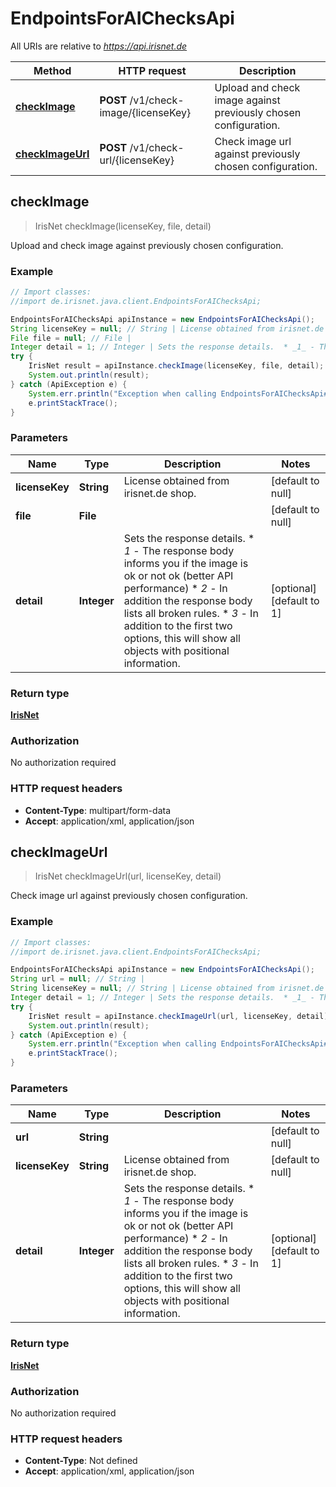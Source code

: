 # EndpointsForAIChecksApi

All URIs are relative to *https://api.irisnet.de*

Method | HTTP request | Description
------------- | ------------- | -------------
[**checkImage**](EndpointsForAIChecksApi.md#checkImage) | **POST** /v1/check-image/{licenseKey} | Upload and check image against previously chosen configuration.
[**checkImageUrl**](EndpointsForAIChecksApi.md#checkImageUrl) | **POST** /v1/check-url/{licenseKey} | Check image url against previously chosen configuration.



## checkImage

> IrisNet checkImage(licenseKey, file, detail)

Upload and check image against previously chosen configuration.

### Example

```java
// Import classes:
//import de.irisnet.java.client.EndpointsForAIChecksApi;

EndpointsForAIChecksApi apiInstance = new EndpointsForAIChecksApi();
String licenseKey = null; // String | License obtained from irisnet.de shop.
File file = null; // File | 
Integer detail = 1; // Integer | Sets the response details.  * _1_ - The response body informs you if the image is ok or not ok (better API performance) * _2_ - In addition the response body lists all broken rules. * _3_ - In addition to the first two options, this will show all objects with positional information.
try {
    IrisNet result = apiInstance.checkImage(licenseKey, file, detail);
    System.out.println(result);
} catch (ApiException e) {
    System.err.println("Exception when calling EndpointsForAIChecksApi#checkImage");
    e.printStackTrace();
}
```

### Parameters


Name | Type | Description  | Notes
------------- | ------------- | ------------- | -------------
 **licenseKey** | **String**| License obtained from irisnet.de shop. | [default to null]
 **file** | **File**|  | [default to null]
 **detail** | **Integer**| Sets the response details.  * _1_ - The response body informs you if the image is ok or not ok (better API performance) * _2_ - In addition the response body lists all broken rules. * _3_ - In addition to the first two options, this will show all objects with positional information. | [optional] [default to 1]

### Return type

[**IrisNet**](IrisNet.md)

### Authorization

No authorization required

### HTTP request headers

- **Content-Type**: multipart/form-data
- **Accept**: application/xml, application/json


## checkImageUrl

> IrisNet checkImageUrl(url, licenseKey, detail)

Check image url against previously chosen configuration.

### Example

```java
// Import classes:
//import de.irisnet.java.client.EndpointsForAIChecksApi;

EndpointsForAIChecksApi apiInstance = new EndpointsForAIChecksApi();
String url = null; // String | 
String licenseKey = null; // String | License obtained from irisnet.de shop.
Integer detail = 1; // Integer | Sets the response details.  * _1_ - The response body informs you if the image is ok or not ok (better API performance) * _2_ - In addition the response body lists all broken rules. * _3_ - In addition to the first two options, this will show all objects with positional information.
try {
    IrisNet result = apiInstance.checkImageUrl(url, licenseKey, detail);
    System.out.println(result);
} catch (ApiException e) {
    System.err.println("Exception when calling EndpointsForAIChecksApi#checkImageUrl");
    e.printStackTrace();
}
```

### Parameters


Name | Type | Description  | Notes
------------- | ------------- | ------------- | -------------
 **url** | **String**|  | [default to null]
 **licenseKey** | **String**| License obtained from irisnet.de shop. | [default to null]
 **detail** | **Integer**| Sets the response details.  * _1_ - The response body informs you if the image is ok or not ok (better API performance) * _2_ - In addition the response body lists all broken rules. * _3_ - In addition to the first two options, this will show all objects with positional information. | [optional] [default to 1]

### Return type

[**IrisNet**](IrisNet.md)

### Authorization

No authorization required

### HTTP request headers

- **Content-Type**: Not defined
- **Accept**: application/xml, application/json


